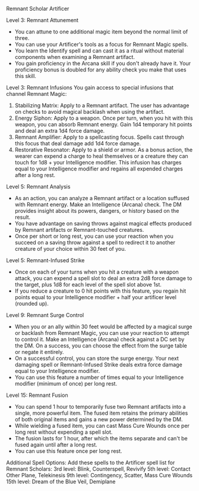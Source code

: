Remnant Scholar Artificer

Level 3: Remnant Attunement
- You can attune to one additional magic item beyond the normal limit of three.
- You can use your Artificer's tools as a focus for Remnant Magic spells.
- You learn the Identify spell and can cast it as a ritual without material components when examining a Remnant artifact.
- You gain proficiency in the Arcana skill if you don't already have it. Your proficiency bonus is doubled for any ability check you make that uses this skill.

Level 3: Remnant Infusions
You gain access to special infusions that channel Remnant Magic:
1. Stabilizing Matrix: Apply to a Remnant artifact. The user has advantage on checks to avoid magical backlash when using the artifact.
2. Energy Siphon: Apply to a weapon. Once per turn, when you hit with this weapon, you can absorb Remnant energy. Gain 1d4 temporary hit points and deal an extra 1d4 force damage.
3. Remnant Amplifier: Apply to a spellcasting focus. Spells cast through this focus that deal damage add 1d4 force damage.
4. Restorative Resonator: Apply to a shield or armor. As a bonus action, the wearer can expend a charge to heal themselves or a creature they can touch for 1d8 + your Intelligence modifier. This infusion has charges equal to your Intelligence modifier and regains all expended charges after a long rest.

Level 5: Remnant Analysis
- As an action, you can analyze a Remnant artifact or a location suffused with Remnant energy. Make an Intelligence (Arcana) check. The DM provides insight about its powers, dangers, or history based on the result.
- You have advantage on saving throws against magical effects produced by Remnant artifacts or Remnant-touched creatures.
- Once per short or long rest, you can use your reaction when you succeed on a saving throw against a spell to redirect it to another creature of your choice within 30 feet of you.

Level 5: Remnant-Infused Strike
- Once on each of your turns when you hit a creature with a weapon attack, you can expend a spell slot to deal an extra 2d8 force damage to the target, plus 1d8 for each level of the spell slot above 1st.
- If you reduce a creature to 0 hit points with this feature, you regain hit points equal to your Intelligence modifier + half your artificer level (rounded up).

Level 9: Remnant Surge Control
- When you or an ally within 30 feet would be affected by a magical surge or backlash from Remnant Magic, you can use your reaction to attempt to control it. Make an Intelligence (Arcana) check against a DC set by the DM. On a success, you can choose the effect from the surge table or negate it entirely.
- On a successful control, you can store the surge energy. Your next damaging spell or Remnant-Infused Strike deals extra force damage equal to your Intelligence modifier.
- You can use this feature a number of times equal to your Intelligence modifier (minimum of once) per long rest.

Level 15: Remnant Fusion
- You can spend 1 hour to temporarily fuse two Remnant artifacts into a single, more powerful item. The fused item retains the primary abilities of both original items and gains a new power determined by the DM.
- While wielding a fused item, you can cast Mass Cure Wounds once per long rest without expending a spell slot.
- The fusion lasts for 1 hour, after which the items separate and can't be fused again until after a long rest.
- You can use this feature once per long rest.

Additional Spell Options:
Add these spells to the Artificer spell list for Remnant Scholars:
3rd level: Blink, Counterspell, Revivify
5th level: Contact Other Plane, Telekinesis
9th level: Contingency, Scatter, Mass Cure Wounds
15th level: Dream of the Blue Veil, Demiplane